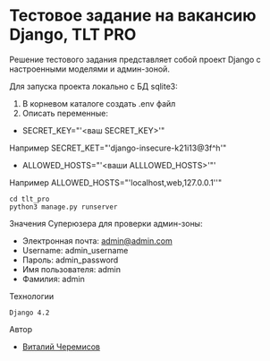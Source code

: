 # Тестовое задание на вакансию Django, TLT PRO
Решение тестового задания представляет собой проект Django
c настроенными моделями и админ-зоной.

Для запуска проекта локально c БД sqlite3:
1) В корневом каталоге создать .env файл
2) Описать переменные:
  * SECRET_KEY="'<ваш SECRET_KEY>'"

Например SECRET_KET="'django-insecure-k21i13@3f^h'"
  * ALLOWED_HOSTS="'<ваши ALLLOWED_HOSTS>'"'

Например ALLOWED_HOSTS="'localhost,web,127.0.0.1''"
```
cd tlt_pro
python3 manage.py runserver
```

Значения Суперюзера для проверки админ-зоны:

- Электронная почта: admin@admin.com
- Username: admin_username
- Пароль: admin_password 
- Имя пользователя: admin 
- Фамилия: admin

Технологии
```
Django 4.2
```

Автор
- [Виталий Черемисов](https://github.com/VitaliiCheremisov)
